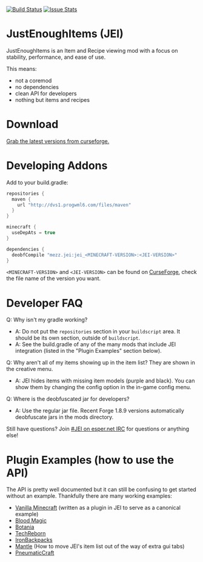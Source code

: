 [![Build Status](https://dvs1.progwml6.com/jenkins/job/Just_Enough_Items-MC1.8.9/badge/icon?style=plastic)](https://dvs1.progwml6.com/jenkins/job/Just_Enough_Items-MC1.8.9/?style=plastic)
[![Issue Stats](http://issuestats.com/github/mezz/JustEnoughItems/badge/issue)](http://issuestats.com/github/mezz/JustEnoughItems)

JustEnoughItems (JEI)
===============
JustEnoughItems is an Item and Recipe viewing mod with a focus on stability, performance, and ease of use.

This means:
 * not a coremod
 * no dependencies
 * clean API for developers
 * nothing but items and recipes

Download
===============
[Grab the latest versions from curseforge.](http://minecraft.curseforge.com/projects/just-enough-items-jei/files)

Developing Addons
===============
Add to your build.gradle:
```gradle
repositories {
  maven {
    url "http://dvs1.progwml6.com/files/maven"
  }
}

minecraft {
  useDepAts = true
}

dependencies {
  deobfCompile "mezz.jei:jei_<MINECRAFT-VERSION>:<JEI-VERSION>"
}
```

`<MINECRAFT-VERSION>` and `<JEI-VERSION>` can be found on [CurseForge](http://minecraft.curseforge.com/projects/just-enough-items-jei/files), check the file name of the version you want.

Developer FAQ
===
Q: Why isn't my gradle working?
 * A: Do not put the `repositories` section in your `buildscript` area. It should be its own section, outside of `buildscript`.
 * A: See the build.gradle of any of the many mods that include JEI integration (listed in the "Plugin Examples" section below).

Q: Why aren't all of my items showing up in the item list? They are shown in the creative menu.
 * A: JEI hides items with missing item models (purple and black). You can show them by changing the config option in the in-game config menu.

Q: Where is the deobfuscated jar for developers?
 * A: Use the regular jar file. Recent Forge 1.8.9 versions automatically deobfuscate jars in the mods directory.

Still have questions? Join [#JEI on esper.net IRC](http://webchat.esper.net/?nick=JEIGithub...&channels=JEI&prompt=1) for questions or anything else!

Plugin Examples (how to use the API)
===
The API is pretty well documented but it can still be confusing to get started without an example.
Thankfully there are many working examples:
 * [Vanilla Minecraft](https://github.com/mezz/JustEnoughItems/tree/1.8.9/src/main/java/mezz/jei/plugins/vanilla) (written as a plugin in JEI to serve as a canonical example)
 * [Blood Magic](https://github.com/WayofTime/BloodMagic/tree/1.8/src/main/java/WayofTime/bloodmagic/compat/jei)
 * [Botania](https://github.com/williewillus/Botania/tree/MC18/src/main/java/vazkii/botania/client/integration/jei)
 * [TechReborn](https://github.com/TechReborn/TechReborn/tree/1.8.9/src/main/java/techreborn/compat/jei)
 * [IronBackpacks](https://github.com/gr8pefish/IronBackpacks/tree/master-1.8.9/src/main/java/gr8pefish/ironbackpacks/integration/jei)
 * [Mantle](https://github.com/SlimeKnights/Mantle/pull/49/files) (How to move JEI's item list out of the way of extra gui tabs)
 * [PneumaticCraft](https://github.com/MineMaarten/PneumaticCraft/tree/MC1.8.8/src/pneumaticCraft/common/thirdparty/jei)
